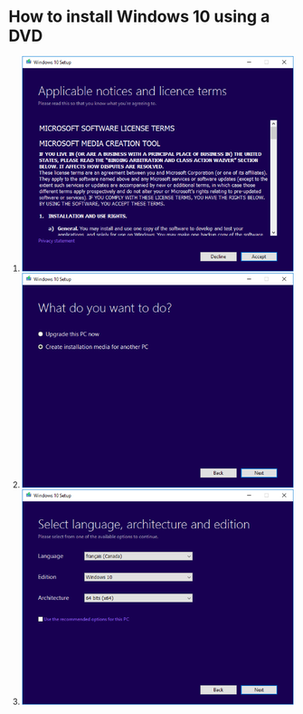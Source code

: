 # How to install Windows 10 using a DVD
1. ![1](https://raw.githubusercontent.com/NatoBoram/FirstRun/master/Windows%2010/HowTo/DVD/1.PNG)
2. ![2](https://raw.githubusercontent.com/NatoBoram/FirstRun/master/Windows%2010/HowTo/DVD/2.PNG)
3. ![3](https://raw.githubusercontent.com/NatoBoram/FirstRun/master/Windows%2010/HowTo/DVD/3.PNG)
